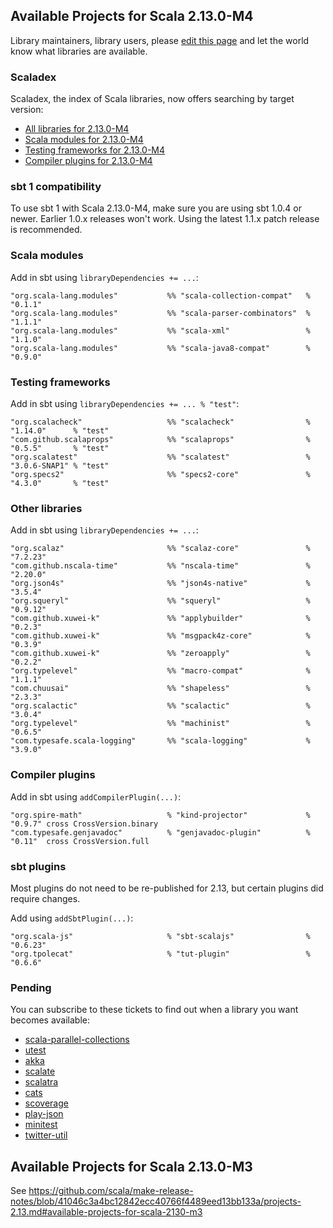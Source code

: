 ## Available Projects for Scala 2.13.0-M4

Library maintainers, library users, please [edit this page](https://github.com/scala/make-release-notes/edit/2.13.x/projects-2.13.md) and let the world know what libraries are available.

### Scaladex

Scaladex, the index of Scala libraries, now offers searching by target version:

* [All libraries for 2.13.0-M4](https://index.scala-lang.org/search?q=fullScalaVersion%3A2.13.0-M4)
* [Scala modules for 2.13.0-M4](https://index.scala-lang.org/search?q=fullScalaVersion%3A2.13.0-M4+AND+organization%3Ascala)
* [Testing frameworks for 2.13.0-M4](https://index.scala-lang.org/search?q=fullScalaVersion%3A2.13.0-M4+AND+topics%3Atesting)
* [Compiler plugins for 2.13.0-M4](https://index.scala-lang.org/search?q=fullScalaVersion%3A2.13.0-M4+AND+topics%3Acompiler-plugin)

### sbt 1 compatibility

To use sbt 1 with Scala 2.13.0-M4, make sure you are using sbt 1.0.4 or newer.
Earlier 1.0.x releases won't work.  Using the latest 1.1.x patch release is
recommended.

### Scala modules

Add in sbt using `libraryDependencies += ...`:

    "org.scala-lang.modules"           %% "scala-collection-compat"   % "0.1.1"
    "org.scala-lang.modules"           %% "scala-parser-combinators"  % "1.1.1"
    "org.scala-lang.modules"           %% "scala-xml"                 % "1.1.0"
    "org.scala-lang.modules"           %% "scala-java8-compat"        % "0.9.0"

### Testing frameworks

Add in sbt using `libraryDependencies += ... % "test"`:

    "org.scalacheck"                   %% "scalacheck"                % "1.14.0"      % "test"
    "com.github.scalaprops"            %% "scalaprops"                % "0.5.5"       % "test"
    "org.scalatest"                    %% "scalatest"                 % "3.0.6-SNAP1" % "test"
    "org.specs2"                       %% "specs2-core"               % "4.3.0"       % "test"

### Other libraries

Add in sbt using `libraryDependencies += ...`:

    "org.scalaz"                       %% "scalaz-core"               % "7.2.23"
    "com.github.nscala-time"           %% "nscala-time"               % "2.20.0"
    "org.json4s"                       %% "json4s-native"             % "3.5.4"
    "org.squeryl"                      %% "squeryl"                   % "0.9.12"
    "com.github.xuwei-k"               %% "applybuilder"              % "0.2.3"
    "com.github.xuwei-k"               %% "msgpack4z-core"            % "0.3.9"
    "com.github.xuwei-k"               %% "zeroapply"                 % "0.2.2"
    "org.typelevel"                    %% "macro-compat"              % "1.1.1"
    "com.chuusai"                      %% "shapeless"                 % "2.3.3"
    "org.scalactic"                    %% "scalactic"                 % "3.0.4"
    "org.typelevel"                    %% "machinist"                 % "0.6.5"
    "com.typesafe.scala-logging"       %% "scala-logging"             % "3.9.0"

### Compiler plugins

Add in sbt using `addCompilerPlugin(...)`:

    "org.spire-math"                   % "kind-projector"             % "0.9.7" cross CrossVersion.binary
    "com.typesafe.genjavadoc"          % "genjavadoc-plugin"          % "0.11"  cross CrossVersion.full

### sbt plugins

Most plugins do not need to be re-published for 2.13, but certain plugins did require changes.

Add using `addSbtPlugin(...)`:

    "org.scala-js"                     % "sbt-scalajs"                % "0.6.23"
    "org.tpolecat"                     % "tut-plugin"                 % "0.6.6"

### Pending

You can subscribe to these tickets to find out when a library you want becomes available:

* [scala-parallel-collections](https://github.com/scala/scala-parallel-collections/issues/41)
* [utest](https://github.com/lihaoyi/utest/issues/159)
* [akka](https://github.com/akka/akka/issues/25105)
* [scalate](https://github.com/scalate/scalate/issues/133)
* [scalatra](https://github.com/scalatra/scalatra/issues/831)
* [cats](https://github.com/typelevel/cats/issues/2267)
* [scoverage](https://github.com/scoverage/scalac-scoverage-plugin/issues/225)
* [play-json](https://github.com/playframework/play-json/issues/167)
* [minitest](https://github.com/monix/minitest/issues/23)
* [twitter-util](https://github.com/twitter/util/issues/219)

## Available Projects for Scala 2.13.0-M3

See <https://github.com/scala/make-release-notes/blob/41046c3a4bc12842ecc40766f4489eed13bb133a/projects-2.13.md#available-projects-for-scala-2130-m3>
